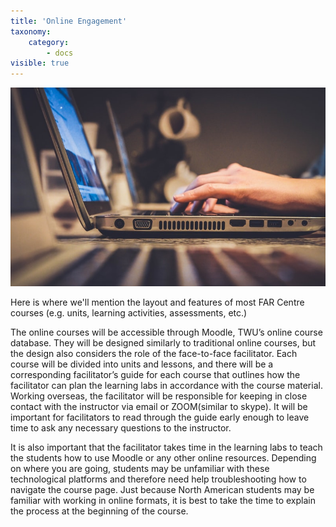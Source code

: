 ```yaml
---
title: 'Online Engagement'
taxonomy:
    category:
        - docs
visible: true
---
```


![](image-6.jpeg)

Here is where we'll mention the layout and features of most FAR Centre courses (e.g. units, learning activities, assessments, etc.)

The online courses will be accessible through Moodle, TWU’s online course database. They will be designed similarly to traditional online courses, but the design also considers the role of the face-to-face facilitator. Each course will be divided into units and lessons, and there will be a corresponding facilitator’s guide for each course that outlines how the facilitator can plan the learning labs in accordance with the course material. Working overseas, the facilitator will be responsible for keeping in close contact with the instructor via email or ZOOM(similar to skype). It will be important for facilitators to read through the guide early enough to leave time to ask any necessary questions to the instructor.

It is also important that the facilitator takes time in the learning labs to teach the students how to use Moodle or any other online resources. Depending on where you are going, students may be unfamiliar with these technological platforms and therefore need help troubleshooting how to navigate the course page. Just because North American students may be familiar with working in online formats, it is best to take the time to explain the process at the beginning of the course. 
